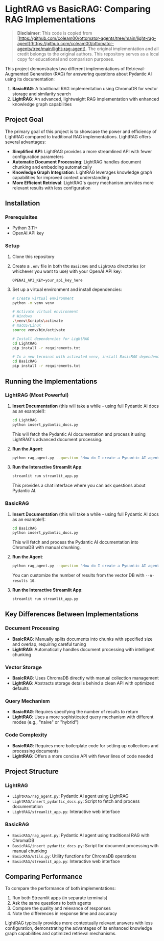 # LightRAG vs BasicRAG: Comparing RAG Implementations

> **Disclaimer**: This code is copied from [https://github.com/coleam00/ottomator-agents/tree/main/light-rag-agent](https://github.com/coleam00/ottomator-agents/tree/main/light-rag-agent). The original implementation and all credit belongs to the original authors. This repository serves as a local copy for educational and comparison purposes.

This project demonstrates two different implementations of Retrieval-Augmented Generation (RAG) for answering questions about Pydantic AI using its documentation:

1. **BasicRAG**: A traditional RAG implementation using ChromaDB for vector storage and similarity search
2. **LightRAG**: An advanced, lightweight RAG implementation with enhanced knowledge graph capabilities

## Project Goal

The primary goal of this project is to showcase the power and efficiency of LightRAG compared to traditional RAG implementations. LightRAG offers several advantages:

- **Simplified API**: LightRAG provides a more streamlined API with fewer configuration parameters
- **Automatic Document Processing**: LightRAG handles document chunking and embedding automatically
- **Knowledge Graph Integration**: LightRAG leverages knowledge graph capabilities for improved context understanding
- **More Efficient Retrieval**: LightRAG's query mechanism provides more relevant results with less configuration

## Installation

### Prerequisites
- Python 3.11+
- OpenAI API key

### Setup

1. Clone this repository

2. Create a `.env` file in both the `BasicRAG` and `LightRAG` directories (or whichever you want to use) with your OpenAI API key:
   ```
   OPENAI_API_KEY=your_api_key_here
   ```

3. Set up a virtual environment and install dependencies:

   ```bash
   # Create virtual environment
   python -m venv venv

   # Activate virtual environment
   # Windows
   .\venv\Scripts\activate
   # macOS/Linux
   source venv/bin/activate

   # Install dependencies for LightRAG
   cd LightRAG
   pip install -r requirements.txt

   # In a new terminal with activated venv, install BasicRAG dependencies
   cd BasicRAG
   pip install -r requirements.txt
   ```

## Running the Implementations

### LightRAG (Most Powerful)

1. **Insert Documentation** (this will take a while - using full Pydantic AI docs as an example!):
   ```bash
   cd LightRAG
   python insert_pydantic_docs.py
   ```
   This will fetch the Pydantic AI documentation and process it using LightRAG's advanced document processing.

2. **Run the Agent**:
   ```bash
   python rag_agent.py --question "How do I create a Pydantic AI agent?"
   ```

3. **Run the Interactive Streamlit App**:
   ```bash
   streamlit run streamlit_app.py
   ```
   This provides a chat interface where you can ask questions about Pydantic AI.

### BasicRAG

1. **Insert Documentation** (this will take a while - using full Pydantic AI docs as an example!):
   ```bash
   cd BasicRAG
   python insert_pydantic_docs.py
   ```
   This will fetch and process the Pydantic AI documentation into ChromaDB with manual chunking.

2. **Run the Agent**:
   ```bash
   python rag_agent.py --question "How do I create a Pydantic AI agent?"
   ```
   You can customize the number of results from the vector DB with `--n-results 10`.

3. **Run the Interactive Streamlit App**:
   ```bash
   streamlit run streamlit_app.py
   ```

## Key Differences Between Implementations

### Document Processing
- **BasicRAG**: Manually splits documents into chunks with specified size and overlap, requiring careful tuning
- **LightRAG**: Automatically handles document processing with intelligent chunking

### Vector Storage
- **BasicRAG**: Uses ChromaDB directly with manual collection management
- **LightRAG**: Abstracts storage details behind a clean API with optimized defaults

### Query Mechanism
- **BasicRAG**: Requires specifying the number of results to return
- **LightRAG**: Uses a more sophisticated query mechanism with different modes (e.g., "naive" or "hybrid")

### Code Complexity
- **BasicRAG**: Requires more boilerplate code for setting up collections and processing documents
- **LightRAG**: Offers a more concise API with fewer lines of code needed

## Project Structure

### LightRAG
- `LightRAG/rag_agent.py`: Pydantic AI agent using LightRAG
- `LightRAG/insert_pydantic_docs.py`: Script to fetch and process documentation
- `LightRAG/streamlit_app.py`: Interactive web interface

### BasicRAG
- `BasicRAG/rag_agent.py`: Pydantic AI agent using traditional RAG with ChromaDB
- `BasicRAG/insert_pydantic_docs.py`: Script for document processing with manual chunking
- `BasicRAG/utils.py`: Utility functions for ChromaDB operations
- `BasicRAG/streamlit_app.py`: Interactive web interface

## Comparing Performance

To compare the performance of both implementations:

1. Run both Streamlit apps (in separate terminals)
2. Ask the same questions to both agents
3. Compare the quality and relevance of responses
4. Note the differences in response time and accuracy

LightRAG typically provides more contextually relevant answers with less configuration, demonstrating the advantages of its enhanced knowledge graph capabilities and optimized retrieval mechanisms.
